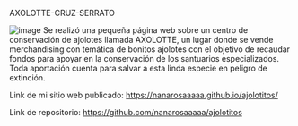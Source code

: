 AXOLOTTE-CRUZ-SERRATO

![image](https://github.com/user-attachments/assets/f9b9f8da-432b-467e-8510-802f653ffa36)
Se realizó una pequeña página web sobre un centro de conservación de ajolotes llamada AXOLOTTE, un lugar donde se vende merchandising con temática de bonitos ajolotes con el objetivo de recaudar fondos para apoyar en la conservación de los santuarios especializados. Toda aportación cuenta para salvar a esta linda especie en peligro de extinción.

Link de mi sitio web publicado: https://nanarosaaaaa.github.io/ajolotitos/

Link de repositorio: https://github.com/nanarosaaaaa/ajolotitos
